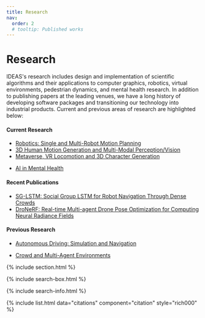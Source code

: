 ```yaml
---
title: Research
nav:
  order: 2
  # tooltip: Published works
---
```


# <i class="fas fa-microscope"></i>Research

IDEAS's research includes design and implementation of scientific algorithms and their applications to computer graphics, robotics, virtual environments, pedestrian dynamics, and mental health research. In addition to publishing papers at the leading venues, we have a long history of developing software packages and transitioning our technology into industrial products. Current and previous areas of research are highlighted below:

#### Current Research
* [Robotics: Single and Multi-Robot Motion Planning](/research/robotics)
* [3D Human Motion Generation and Multi-Modal Perception/Vision](/research/affective)
* [Metaverse, VR Locomotion and 3D Character Generation](/research/metaverse/)
<!-- * [Computer Graphics](/research/graphics) -->
* [AI in Mental Health](/research/ai-mental-health)

#### Recent Publications
* [SG-LSTM: Social Group LSTM for Robot Navigation Through Dense Crowds](/research/projects/sg-lstm/)
* [DroNeRF: Real-time Multi-agent Drone Pose Optimization for Computing Neural Radiance Fields](/research/projects/dronerf/)

#### Previous Research
* [Autonomous Driving: Simulation and Navigation](/research/autonomous-driving/)
<!-- * [Crowd and Multi-Agent Environments](/research/crowd-multiagent/) -->
* [Crowd and Multi-Agent Environments](/research/metaverse/social-experiences/)



{% include section.html %}

{% include search-box.html %}

{% include search-info.html %}

{%  include list.html 
    data="citations" 
    component="citation" 
    style="rich000" 
%}
